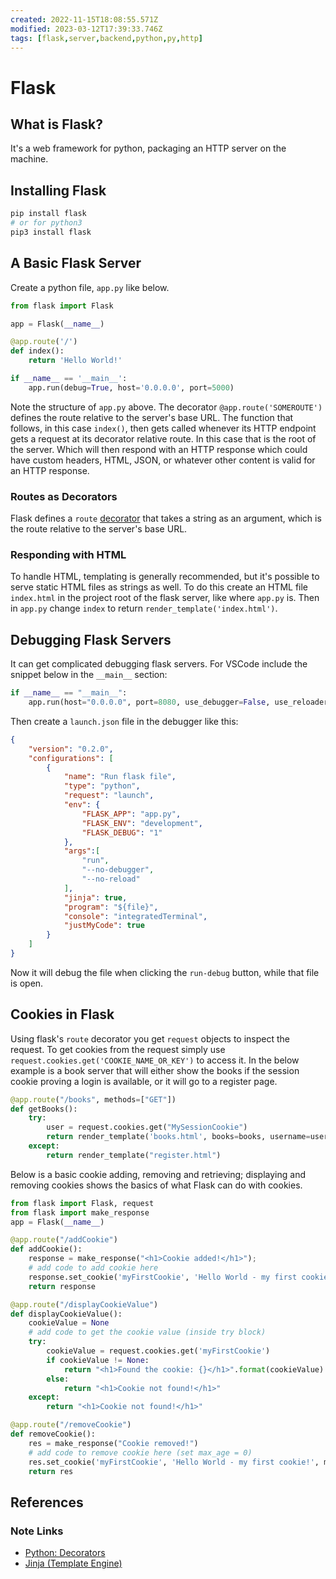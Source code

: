 ```yaml
---
created: 2022-11-15T18:08:55.571Z
modified: 2023-03-12T17:39:33.746Z
tags: [flask,server,backend,python,py,http]
---
```

# Flask

## What is Flask?

It's a web framework for python,
packaging an HTTP server on the machine.

## Installing Flask

```sh
pip install flask
# or for python3
pip3 install flask
```

## A Basic Flask Server

Create a python file, `app.py` like below.

```python
from flask import Flask

app = Flask(__name__)

@app.route('/')
def index():
    return 'Hello World!'

if __name__ == '__main__':
    app.run(debug=True, host='0.0.0.0', port=5000)
```

Note the structure of `app.py` above.
The decorator `@app.route('SOMEROUTE')`
defines the route relative to the server's base URL.
The function that follows,
in this case `index()`,
then gets called whenever its HTTP endpoint gets a request at its decorator relative route.
In this case that is the root of the server.
Which will then respond with an HTTP response which could have custom headers,
HTML, JSON, or whatever other content is valid for an HTTP response.

### Routes as Decorators

Flask defines a `route` [decorator][py-deco-zk] that takes a string as an argument,
which is the route relative to the server's base URL.

### Responding with HTML

To handle HTML,
templating is generally recommended,
but it's possible to serve static HTML files as strings as well.
To do this create an HTML file `index.html` in the project root of the flask server,
like where `app.py` is.
Then in `app.py` change `index` to return `render_template('index.html')`.

## Debugging Flask Servers

It can get complicated debugging flask servers.
For VSCode include the snippet below in the `__main__` section:

```python
if __name__ == "__main__":
    app.run(host="0.0.0.0", port=8080, use_debugger=False, use_reloader=False, passthrough_errors=True)
```

Then create a `launch.json` file in the debugger like this:

```json
{
    "version": "0.2.0",
    "configurations": [
        {
            "name": "Run flask file",
            "type": "python",
            "request": "launch",
            "env": {
                "FLASK_APP": "app.py",
                "FLASK_ENV": "development",
                "FLASK_DEBUG": "1"
            },
            "args":[
                "run",
                "--no-debugger",
                "--no-reload"
            ],
            "jinja": true,
            "program": "${file}",
            "console": "integratedTerminal",
            "justMyCode": true
        }
    ]
}
```

Now it will debug the file when clicking the `run-debug` button,
while that file is open.

## Cookies in Flask

Using flask's `route` decorator you get `request` objects to inspect the request.
To get cookies from the request simply use
`request.cookies.get('COOKIE_NAME_OR_KEY')` to access it.
In the below example is
a book server that will either
show the books if the session cookie proving a login is available,
or it will go to a register page.

```python
@app.route("/books", methods=["GET"])
def getBooks():
    try:
        user = request.cookies.get("MySessionCookie")
        return render_template('books.html', books=books, username=user)
    except:
        return render_template("register.html")
```

Below is a basic cookie adding, removing and retrieving;
displaying and removing cookies shows the basics of what Flask can do with cookies.

```python
from flask import Flask, request
from flask import make_response
app = Flask(__name__)

@app.route("/addCookie")
def addCookie():
    response = make_response("<h1>Cookie added!</h1>");
    # add code to add cookie here
    response.set_cookie('myFirstCookie', 'Hello World - my first cookie!')
    return response

@app.route("/displayCookieValue")
def displayCookieValue():
    cookieValue = None
    # add code to get the cookie value (inside try block)
    try:
        cookieValue = request.cookies.get('myFirstCookie')
        if cookieValue != None:
            return "<h1>Found the cookie: {}</h1>".format(cookieValue)
        else:
            return "<h1>Cookie not found!</h1>"
    except:
        return "<h1>Cookie not found!</h1>"

@app.route("/removeCookie")
def removeCookie():
    res = make_response("Cookie removed!")
    # add code to remove cookie here (set max_age = 0)
    res.set_cookie('myFirstCookie', 'Hello World - my first cookie!', max_age=0)
    return res
```

## References

### Note Links

* [Python: Decorators][py-deco-zk]
* [Jinja (Template Engine)][jinja-zk]

<!-- Hidden Reference Links Below Here -->
[py-deco-zk]: ./python.md#Decorators "Python: Decorators"
[jinja-zk]: ./jinja.md "Jinja (Template Engine)"
